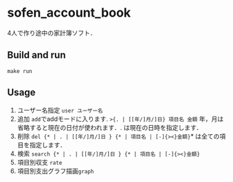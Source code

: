 # sofen_account_book
4人で作り途中の家計簿ソフト．

## Build and run
```
make run
```

## Usage
1. ユーザー名指定 `user ユーザー名`
1. 追加 `add`でaddモードに入ります. `>{. | [[年/]月/]日} 項目名 金額` 年，月は省略すると現在の日付が使われます．. は現在の日時を指定します．
1. 削除 `del {* | . | [[年/]月/]日 } {* | 項目名 | [-]{><}金額}`* は全ての項目を指定します．
1. 検索 `search {* | . | [[年/]月/]日 } {* | 項目名 | [-]{><}金額}` 
1. 項目別収支 `rate`
1. 項目別支出グラフ描画`graph`
